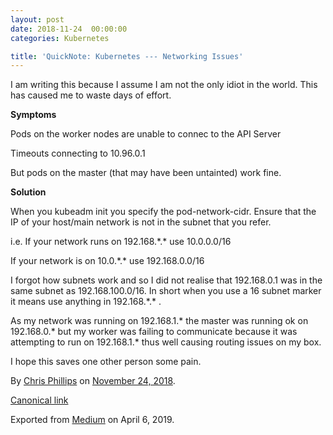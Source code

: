 ```yaml
---
layout: post
date: 2018-11-24  00:00:00
categories: Kubernetes

title: 'QuickNote: Kubernetes --- Networking Issues'
---
```



I am writing this because I assume I am not the only idiot in the world.
This has caused me to waste days of effort.
<!--more-->
**Symptoms**

Pods on the worker nodes are unable to connec to the API Server

Timeouts connecting to 10.96.0.1

But pods on the master (that may have been untainted) work fine.

**Solution**

When you kubeadm init you specify the pod-network-cidr. Ensure that the
IP of your host/main network is not in the subnet that you refer.

i.e. If your network runs on 192.168.\*.\* use 10.0.0.0/16

If your network is on 10.0.\*.\* use 192.168.0.0/16

I forgot how subnets work and so I did not realise that 192.168.0.1 was
in the same subnet as 192.168.100.0/16. In short when you use a 16
subnet marker it means use anything in 192.168.\*.\* .

As my network was running on 192.168.1.\* the master was running ok on
192.168.0.\* but my worker was failing to communicate because it was
attempting to run on 192.168.1.\* thus well causing routing issues on my
box.

I hope this saves one other person some pain.





By [Chris Phillips](https://medium.com/@cminion) on
[November 24, 2018](https://medium.com/p/78f1e0d06e12).

[Canonical
link](https://medium.com/@cminion/quicknote-kubernetes-networking-issues-78f1e0d06e12)

Exported from [Medium](https://medium.com) on April 6, 2019.
